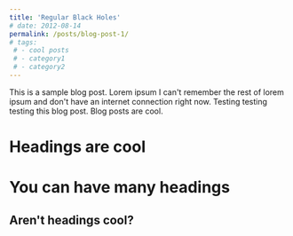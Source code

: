 ```yaml
---
title: 'Regular Black Holes'
# date: 2012-08-14
permalink: /posts/blog-post-1/
# tags:
 # - cool posts
 # - category1
 # - category2
---
```


This is a sample blog post. Lorem ipsum I can't remember the rest of lorem ipsum and don't have an internet connection right now. Testing testing testing this blog post. Blog posts are cool.

Headings are cool
======

You can have many headings
======

Aren't headings cool?
------
